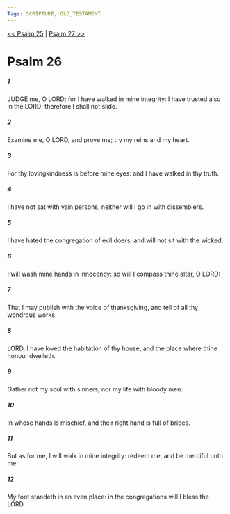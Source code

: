 ```yaml
---
Tags: SCRIPTURE, OLD_TESTAMENT
---
```


[<< Psalm 25](OLD_TESTAMENT/19_Psalms/Psalm_25.md) | [Psalm 27 >>](OLD_TESTAMENT/19_Psalms/Psalm_27.md)

# Psalm 26

##### 1
 JUDGE me, O LORD; for I have walked in mine integrity: I have trusted also in the LORD; therefore I shall not slide.
##### 2
 Examine me, O LORD, and prove me; try my reins and my heart.
##### 3
 For thy lovingkindness is before mine eyes: and I have walked in thy truth.
##### 4
 I have not sat with vain persons, neither will I go in with dissemblers.
##### 5
 I have hated the congregation of evil doers; and will not sit with the wicked.
##### 6
 I will wash mine hands in innocency: so will I compass thine altar, O LORD:
##### 7
 That I may publish with the voice of thanksgiving, and tell of all thy wondrous works.
##### 8
 LORD, I have loved the habitation of thy house, and the place where thine honour dwelleth.
##### 9
 Gather not my soul with sinners, nor my life with bloody men:
##### 10
 In whose hands is mischief, and their right hand is full of bribes.
##### 11
 But as for me, I will walk in mine integrity: redeem me, and be merciful unto me.
##### 12
 My foot standeth in an even place: in the congregations will I bless the LORD.
